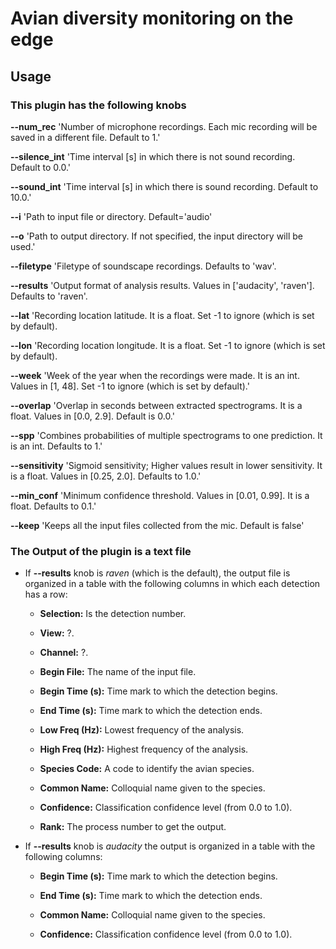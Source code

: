# Avian diversity monitoring on the edge

## Usage

### This plugin has the following knobs

   **--num_rec**      'Number of microphone recordings. Each mic recording will be saved in a different file. Default to 1.'
    
   **--silence_int**  'Time interval [s] in which there is not sound recording. Default to 0.0.'
    
   **--sound_int**    'Time interval [s] in which there is sound recording. Default to 10.0.'

   **--i**			      'Path to input file or directory. Default='audio'
   
   **--o**			      'Path to output directory. If not specified, the input directory will be used.'
   
   **--filetype**		  'Filetype of soundscape recordings. Defaults to \'wav\'.
   
   **--results**		  'Output format of analysis results. Values in [\'audacity\', \'raven\']. Defaults to \'raven\'.
   
   **--lat**		      'Recording location latitude. It is a float. Set -1 to ignore (which is set by default).
   
   **--lon**		      'Recording location longitude. It is a float. Set -1 to ignore (which is set by default).
   
   **--week**		      'Week of the year when the recordings were made. It is an int. Values in [1, 48]. Set -1 to ignore (which is set by default).'
   
   **--overlap**		  'Overlap in seconds between extracted spectrograms. It is a float. Values in [0.0, 2.9]. Default is 0.0.'
   
   **--spp**		      'Combines probabilities of multiple spectrograms to one prediction. It is an int. Defaults to 1.'
   
   **--sensitivity**	'Sigmoid sensitivity; Higher values result in lower sensitivity. It is a float. Values in [0.25, 2.0]. Defaults to 1.0.'
   
   **--min_conf**     'Minimum confidence threshold. Values in [0.01, 0.99]. It is a float. Defaults to 0.1.'
   
   **--keep**         'Keeps all the input files collected from the mic. Default is false'



### The Output of the plugin is a text file

- If **--results** knob is *raven* (which is the default), the output file is organized in a table with the following columns in which each detection has a row:

  * **Selection:** Is the detection number.

  * **View:** ?.

  * **Channel:** ?.

  * **Begin File:** The name of the input file.

  * **Begin Time (s):** Time mark to which the detection begins.

  * **End Time (s):** Time mark to which the detection ends.

  * **Low Freq (Hz):** Lowest frequency of the analysis.

  * **High Freq (Hz):** Highest frequency of the analysis.

  * **Species Code:** A code to identify the avian species.

  * **Common Name:** Colloquial name given to the species.

  * **Confidence:** Classification confidence level (from 0.0 to 1.0).

  * **Rank:** The process number to get the output.

- If  **--results** knob is *audacity* the output is organized in a table with the following columns:

  * **Begin Time (s):** Time mark to which the detection begins.

  * **End Time (s):** Time mark to which the detection ends.

  * **Common Name:** Colloquial name given to the species.

  * **Confidence:** Classification confidence level (from 0.0 to 1.0).
